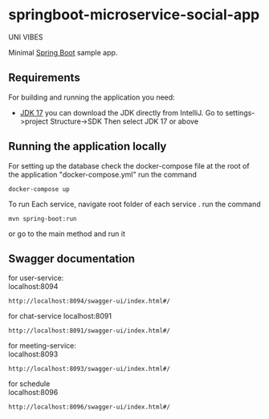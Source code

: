# springboot-microservice-social-app
 UNI VIBES




Minimal [Spring Boot](http://projects.spring.io/spring-boot/) sample app.

## Requirements

For building and running the application you need:

- [JDK 17](https://www.oracle.com/java/technologies/javase/jdk21-archive-downloads.html)
  you can download the JDK directly from IntelliJ.
  Go to settings->project Structure->SDK
  Then select JDK 17 or above

## Running the application locally
For setting up the database
check the docker-compose file at the root of the application "docker-compose.yml"
run the command
``` shell
docker-compose up
```
To run Each service, navigate root  folder of  each service .
run the command 

```shell
mvn spring-boot:run
```
or go to the main method and run it
## Swagger documentation
for user-service:  
localhost:8094
``` shell
http://localhost:8094/swagger-ui/index.html#/
```

for chat-service
localhost:8091
``` shell
http://localhost:8091/swagger-ui/index.html#/
```


for meeting-service:   
localhost:8093
``` shell
http://localhost:8093/swagger-ui/index.html#/
```
for schedule     
localhost:8096
``` shell
http://localhost:8096/swagger-ui/index.html#/
```



